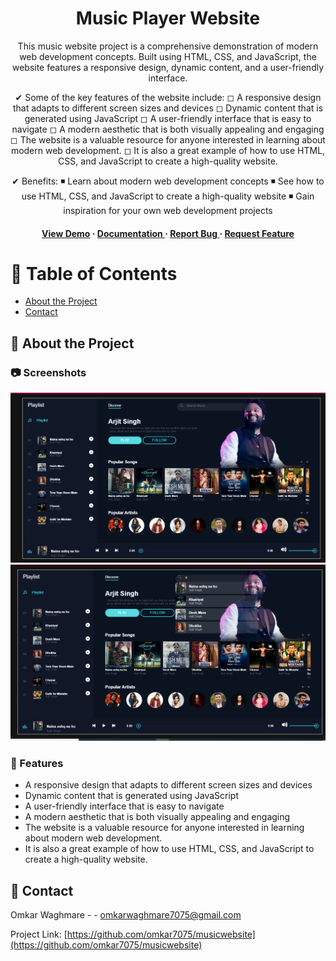 <div align='center'>

<h1>Music Player Website</h1>
<p>This music website project is a comprehensive demonstration of modern web development concepts. Built using HTML, CSS, and JavaScript, the website features a responsive design, dynamic content, and a user-friendly interface.
  
  ✔ Some of the key features of the website include:
  ◻ A responsive design that adapts to different screen sizes and devices 
  ◻ Dynamic content that is generated using JavaScript 
  ◻ A user-friendly interface that is easy to navigate 
  ◻ A modern aesthetic that is both visually appealing and engaging 
  ◻ The website is a valuable resource for anyone interested in learning about modern web development. 
  ◻ It is also a great example of how to use HTML, CSS, and JavaScript to create a high-quality website.
  
  ✔ Benefits: 
  ◾ Learn about modern web development concepts 
  ◾ See how to use HTML, CSS, and JavaScript to create a high-quality website 
  ◾ Gain inspiration for your own web development projects</p>

<h4> <a href=https://omkar7075.github.io/musicwebsite/index.html>View Demo</a> <span> · </span> <a href="https://github.com/omkar7075/musicwebsite/blob/master/README.md"> Documentation </a> <span> · </span> <a href="https://github.com/omkar7075/musicwebsite/issues"> Report Bug </a> <span> · </span> <a href="https://github.com/omkar7075/musicwebsite/issues"> Request Feature </a> </h4>


</div>

# :notebook_with_decorative_cover: Table of Contents

- [About the Project](#star2-about-the-project)
- [Contact](#handshake-contact)


## :star2: About the Project

### :camera: Screenshots

<div align="center"> <a href="https://omkar7075.github.io/musicwebsite/index.html"><img src="https://github.com/omkar7075/musicwebsite/blob/master/image/index.png" alt='image' width='800'/></a> </div>
<div align="center"> <a href="https://omkar7075.github.io/musicwebsite/index.html"><img src="https://github.com/omkar7075/musicwebsite/blob/master/image/inde2.png" alt='image' width='800'/></a> </div>



### :dart: Features

- A responsive design that adapts to different screen sizes and devices
- Dynamic content that is generated using JavaScript
- A user-friendly interface that is easy to navigate
- A modern aesthetic that is both visually appealing and engaging
- The website is a valuable resource for anyone interested in learning about modern web development.
- It is also a great example of how to use HTML, CSS, and JavaScript to create a high-quality website.


## :handshake: Contact

Omkar Waghmare - - omkarwaghmare7075@gmail.com

Project Link: [https://github.com/omkar7075/musicwebsite](https://github.com/omkar7075/musicwebsite)
